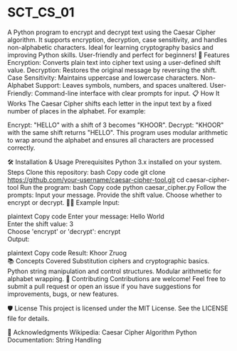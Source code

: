 # SCT_CS_01
A Python program to encrypt and decrypt text using the Caesar Cipher algorithm. It supports encryption, decryption, case sensitivity, and handles non-alphabetic characters. Ideal for learning cryptography basics and improving Python skills. User-friendly and perfect for beginners!
🚀 Features
Encryption: Converts plain text into cipher text using a user-defined shift value.
Decryption: Restores the original message by reversing the shift.
Case Sensitivity: Maintains uppercase and lowercase characters.
Non-Alphabet Support: Leaves symbols, numbers, and spaces unaltered.
User-Friendly: Command-line interface with clear prompts for input.
📋 How It Works
The Caesar Cipher shifts each letter in the input text by a fixed number of places in the alphabet. For example:

Encrypt: "HELLO" with a shift of 3 becomes "KHOOR".
Decrypt: "KHOOR" with the same shift returns "HELLO".
This program uses modular arithmetic to wrap around the alphabet and ensures all characters are processed correctly.

🛠️ Installation & Usage
Prerequisites
Python 3.x installed on your system.
Steps
Clone this repository:
bash
Copy code
git clone https://github.com/your-username/caesar-cipher-tool.git
cd caesar-cipher-tool
Run the program:
bash
Copy code
python caesar_cipher.py
Follow the prompts:
Input your message.
Provide the shift value.
Choose whether to encrypt or decrypt.
👨‍💻 Example
Input:

plaintext
Copy code
Enter your message: Hello World  
Enter the shift value: 3  
Choose 'encrypt' or 'decrypt': encrypt  
Output:

plaintext
Copy code
Result: Khoor Zruog  
📚 Concepts Covered
Substitution ciphers and cryptographic basics.
Python string manipulation and control structures.
Modular arithmetic for alphabet wrapping.
🤝 Contributing
Contributions are welcome! Feel free to submit a pull request or open an issue if you have suggestions for improvements, bugs, or new features.

🛡️ License
This project is licensed under the MIT License. See the LICENSE file for details.

🌟 Acknowledgments
Wikipedia: Caesar Cipher Algorithm
Python Documentation: String Handling

